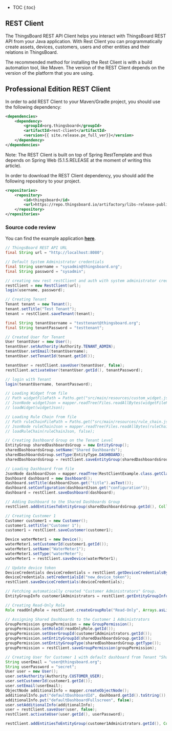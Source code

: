 * TOC
{:toc}
 
## REST Client

The ThingsBoard REST API Client helps you interact with ThingsBoard REST API from your Java application.
With Rest Client you can programmatically create assets, devices, customers, users and other entities and their relations in ThingsBoard.
 
The recommended method for installing the Rest Client is with a build automation tool, like Maven. 
The version of the REST Client depends on the version of the platform that you are using.   
  
## Professional Edition REST Client

In order to add REST Client to your Maven/Gradle project, you should use the following dependency:
 
```xml
<dependencies>
    <dependency>
        <groupId>org.thingsboard</groupId>
        <artifactId>rest-client</artifactId>
        <version>{{ site.release.pe_full_ver}}</version>
    </dependency>
</dependencies>
```

Note: The REST Client is built on top of Spring RestTemplate and thus depends on Spring Web (5.1.5.RELEASE at the moment of writing this article).

In order to download the REST Client dependency, you should add the following repository to your project. 

```xml
<repositories>
    <repository>
        <id>thingsboard</id>
        <url>https://repo.thingsboard.io/artifactory/libs-release-public</url>
    </repository>
</repositories>
```

### Source code review

You can find the example application **[here](https://github.com/thingsboard/tb-pe-rest-client-example)**.

```java
// ThingsBoard REST API URL
final String url = "http://localhost:8080";

// Default System Administrator credentials
final String username = "sysadmin@thingsboard.org";
final String password = "sysadmin";

// creating new rest restClient and auth with system administrator credentials
restClient = new RestClient(url);
login(username, password);

// Creating Tenant
Tenant tenant = new Tenant();
tenant.setTitle("Test Tenant");
tenant = restClient.saveTenant(tenant);

final String tenantUsername = "testtenant@thingsboard.org";
final String tenantPassword = "testtenant";

// Created User for Tenant
User tenantUser = new User();
tenantUser.setAuthority(Authority.TENANT_ADMIN);
tenantUser.setEmail(tenantUsername);
tenantUser.setTenantId(tenant.getId());

tenantUser = restClient.saveUser(tenantUser, false);
restClient.activateUser(tenantUser.getId(), tenantPassword);

// login with Tenant
login(tenantUsername, tenantPassword);

// Loading Widget from file
// Path widgetFilePath = Paths.get("src/main/resources/custom_widget.json");
// JsonNode widgetJson = mapper.readTree(Files.readAllBytes(widgetFilePath));
// loadWidget(widgetJson);

// Loading Rule Chain from file
// Path ruleChainFilePath = Paths.get("src/main/resources/rule_chain.json");
// JsonNode ruleChainJson = mapper.readTree(Files.readAllBytes(ruleChainFilePath));
// loadRuleChain(ruleChainJson, false);

// Creating Dashboard Group on the Tenant Level
EntityGroup sharedDashboardsGroup = new EntityGroup();
sharedDashboardsGroup.setName("Shared Dashboards");
sharedDashboardsGroup.setType(EntityType.DASHBOARD);
sharedDashboardsGroup = restClient.saveEntityGroup(sharedDashboardsGroup);

// Loading Dashboard from file
JsonNode dashboardJson = mapper.readTree(RestClientExample.class.getClassLoader().getResourceAsStream("watermeters.json"));
Dashboard dashboard = new Dashboard();
dashboard.setTitle(dashboardJson.get("title").asText());
dashboard.setConfiguration(dashboardJson.get("configuration"));
dashboard = restClient.saveDashboard(dashboard);

// Adding Dashboard to the Shared Dashboards Group
restClient.addEntitiesToEntityGroup(sharedDashboardsGroup.getId(), Collections.singletonList(dashboard.getId()));

// Creating Customer 1
Customer customer1 = new Customer();
customer1.setTitle("Customer 1");
customer1 = restClient.saveCustomer(customer1);

Device waterMeter1 = new Device();
waterMeter1.setCustomerId(customer1.getId());
waterMeter1.setName("WaterMeter1");
waterMeter1.setType("waterMeter");
waterMeter1 = restClient.saveDevice(waterMeter1);

// Update device token
DeviceCredentials deviceCredentials = restClient.getDeviceCredentialsByDeviceId(waterMeter1.getId()).get();
deviceCredentials.setCredentialsId("new_device_token");
restClient.saveDeviceCredentials(deviceCredentials);

// Fetching automatically created "Customer Administrators" Group.
EntityGroupInfo customer1Administrators = restClient.getEntityGroupInfoByOwnerAndNameAndType(customer1.getId(), EntityType.USER, "Customer Administrators").get();

// Creating Read-Only Role
Role readOnlyRole = restClient.createGroupRole("Read-Only", Arrays.asList(Operation.READ, Operation.READ_ATTRIBUTES, Operation.READ_TELEMETRY, Operation.READ_CREDENTIALS));

// Assigning Shared Dashboards to the Customer 1 Administrators
GroupPermission groupPermission = new GroupPermission();
groupPermission.setRoleId(readOnlyRole.getId());
groupPermission.setUserGroupId(customer1Administrators.getId());
groupPermission.setEntityGroupId(sharedDashboardsGroup.getId());
groupPermission.setEntityGroupType(sharedDashboardsGroup.getType());
groupPermission = restClient.saveGroupPermission(groupPermission);

// Creating User for Customer 1 with default dashboard from Tenant "Shared Dashboards" group.
String userEmail = "user@thingsboard.org";
String userPassword = "secret";
User user = new User();
user.setAuthority(Authority.CUSTOMER_USER);
user.setCustomerId(customer1.getId());
user.setEmail(userEmail);
ObjectNode additionalInfo = mapper.createObjectNode();
additionalInfo.put("defaultDashboardId", dashboard.getId().toString());
additionalInfo.put("defaultDashboardFullscreen", false);
user.setAdditionalInfo(additionalInfo);
user = restClient.saveUser(user, false);
restClient.activateUser(user.getId(), userPassword);

restClient.addEntitiesToEntityGroup(customer1Administrators.getId(), Collections.singletonList(user.getId()));
```
